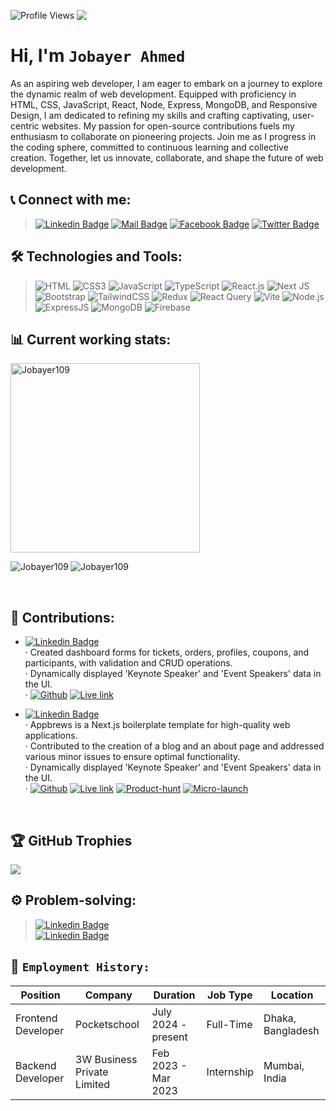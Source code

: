 
![Profile Views](https://komarev.com/ghpvc/?username=Jobayer109)
<img src="https://media.licdn.com/dms/image/D5616AQFXvgGDiy1-yg/profile-displaybackgroundimage-shrink_350_1400/0/1714212023951?e=1724889600&v=beta&t=fg59Rh2fHrQeCSStlNvrecm9zpBwgozKSc4_nVj4AEE" style="vertical-align:top; margin:0px"/>
  
# Hi, I'm `Jobayer Ahmed`
As an aspiring web developer, I am eager to embark on a journey to explore the dynamic realm of web development. Equipped with proficiency in HTML, CSS, JavaScript, React, Node, Express, MongoDB, and Responsive Design, I am dedicated to refining my skills and crafting captivating, user-centric websites. My passion for open-source contributions fuels my enthusiasm to collaborate on pioneering projects. Join me as I progress in the coding sphere, committed to continuous learning and collective creation. Together, let us innovate, collaborate, and shape the future of web development.
<br/>

## 📞 Connect with me:

>   [![Linkedin Badge](https://img.shields.io/badge/LinkedIn-0077B5?style=for-the-badge&logo=linkedin&logoColor=white)](https://www.linkedin.com/in/jobayer109/) 
 >  [![Mail Badge](https://img.shields.io/badge/Gmail-D14836?style=for-the-badge&logo=gmail&logoColor=white)](mailto:jobayer.ahmed109@gmail.com) 
  > [![Facebook Badge](https://img.shields.io/badge/Facebook-1877F2?style=for-the-badge&logo=facebook&logoColor=white)](https://www.facebook.com/jobayer109/) 
  > [![Twitter Badge](https://img.shields.io/badge/Twitter-1DA1F2?style=for-the-badge&logo=twitter&logoColor=white)](https://twitter.com/jobayer109x) 

## 🛠️ Technologies and Tools:

> ![HTML](https://img.shields.io/badge/HTML5-E34F26?style=flat-square&logo=html5&logoColor=white)
> ![CSS3](https://img.shields.io/badge/CSS3-1572B6?style=flat-square&logo=css3&logoColor=white)
> ![JavaScript](https://img.shields.io/badge/JavaScript-F7DF1E?style=flat-square&logo=javascript&logoColor=black)
> ![TypeScript](https://img.shields.io/badge/TypeScript-007ACC?style=flat-square&logo=typescript&logoColor=white)
> ![React.js](https://img.shields.io/badge/React.js-0081CB?style=flat-square&logo=react&logoColor=61DAFB)
> ![Next JS](https://img.shields.io/badge/Next-black?style=flat-square&logo=next.js&logoColor=white)
> ![Bootstrap](https://img.shields.io/badge/Bootstrap-563D7C?style=flat-square&logo=bootstrap&logoColor=white)
> ![TailwindCSS](https://img.shields.io/badge/Tailwind_CSS-38B2AC?style=flat-square&logo=tailwind-css&logoColor=white)
> ![Redux](https://img.shields.io/badge/Redux-593D88?style=flat-square&logo=redux&logoColor=white)
> ![React Query](https://img.shields.io/badge/-React%20Query-FF4154?style=flat-square&logo=react%20query&logoColor=white)
> ![Vite](https://img.shields.io/badge/Vite-593D88?style=flat-square&logo=vite&logoColor=white)
> ![Node.js](https://img.shields.io/badge/Node.js-43853D?style=flat-square&logo=node.js&logoColor=white)
> ![ExpressJS](https://img.shields.io/badge/Express.js-404D59?style=flat-square)
> ![MongoDB](https://img.shields.io/badge/MongoDB-4EA94B?style=flat-square&logo=mongodb&logoColor=white)
> ![Firebase](https://img.shields.io/badge/firebase-%23039BE5.svg?style=flat-square&logo=firebase)

<!--
Pending:
![Socket.io](https://img.shields.io/badge/Socket.io-010101?style=flat-square&logo=socket.io&logoColor=white)
-->

## 📊 Current working stats:

 <p><img align="center" height="303" src="https://github-readme-streak-stats.herokuapp.com/?user=Jobayer109&theme=highcontrast&hide_border=false" alt="Jobayer109" /></p>
 <p><img align="left" src="https://github-readme-stats.vercel.app/api?username=Jobayer109&theme=highcontrast&locale=en&hide_border=false" alt="Jobayer109" /></p>
  <p><img align="center" src="https://github-readme-stats.vercel.app/api/top-langs?username=Jobayer109&theme=highcontrast&show_icons=true&locale=en&hide_border=false" alt="Jobayer109" /></p>

 <br />
 
## 🌟 Contributions:
  + [![Linkedin Badge](https://img.shields.io/badge/Kubernetes%20Community%20Day%20(KCD)%20Dhaka%202024-red)](https://kcddhaka.org/)  <br/>
     · Created dashboard forms for tickets, orders, profiles, coupons, and participants, with validation and CRUD operations. <br/>
     · Dynamically displayed 'Keynote Speaker' and 'Event Speakers' data in the UI. <br/>
     · [![Github](https://img.shields.io/badge/Github-red)](https://github.com/Neamul01/kcd-landing)  [![Live link](https://img.shields.io/badge/Live%20link-red)](https://kcddhaka.org/) <br/>
     
  + [![Linkedin Badge](https://img.shields.io/badge/Appbrews-blue)](https://www.appbrews.co/)  <br/>
     · Appbrews is a Next.js boilerplate template for high-quality web applications. <br/>
     · Contributed to the creation of a blog and an about page and addressed various minor issues to ensure optimal functionality. <br/>
     · Dynamically displayed 'Keynote Speaker' and 'Event Speakers' data in the UI. <br/>
     · [![Github](https://img.shields.io/badge/Github-blue)](https://github.com/rejaulkariim/appbrews.bp)  [![Live link](https://img.shields.io/badge/Live%20link-blue)](https://appbrews.co) [![Product-hunt](https://img.shields.io/badge/Product%20hunt-blue)](https://www.producthunt.com/products/app-brews?utm_source=badge-featured&utm_medium=badge#app-brews) [![Micro-launch](https://img.shields.io/badge/Micro%20launch-blue)](https://microlaunch.net/p/appbrews) <br/>
    
 <!-- + [Brew Haven - Coffee-shop website](https://github.com/rejaulkariim/brew-haven) <br/>
     · Contributed to the creation of a blog and an about page. <br/>
     · [Github](https://github.com/rejaulkariim/brew-haven) 
     -->
 <br />

## 🏆 GitHub Trophies
![](https://github-profile-trophy.vercel.app/?username=jobayer109&theme=dark_lover&no-bg=true&margin-w=4&column=7&no-frame=false)
 
## ⚙️ Problem-solving:

   >  [![Linkedin Badge](https://img.shields.io/badge/Code%20wars%20-%20red)](https://www.codewars.com/users/Jobayer109)  </br>
   >  [![Linkedin Badge](https://img.shields.io/badge/Stack%20overflow%20-%20green)](https://stackoverflow.com/users/19937402/jobayer-ahmed) 
  


## 🎀 `Employment History:`
| Position              | Company                           | Duration             | Job Type           |  Location           |
| --------------------- | --------------------------------- | -------------------- | ------------------ | --------------------|
| Frontend Developer    | Pocketschool                      | July 2024 - present  | Full-Time          | Dhaka, Bangladesh    |
| Backend Developer     | 3W Business Private Limited       | Feb 2023 - Mar 2023  | Internship         | Mumbai, India       |




